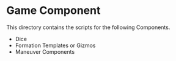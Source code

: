 # Game Component

This directory contains the scripts for the following Components.

* Dice
* Formation Templates or Gizmos
* Maneuver Components
